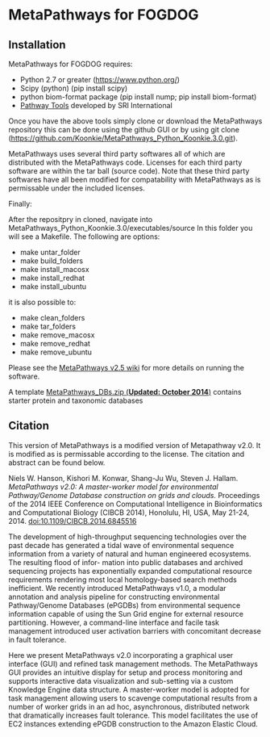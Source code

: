 # MetaPathways for FOGDOG

## Installation

MetaPathways for FOGDOG requires: 
* Python 2.7 or greater (https://www.python.org/)
* Scipy (python) (pip install scipy)
* python biom-format package (pip install nump; pip install biom-format)
* [Pathway Tools](http://bioinformatics.ai.sri.com/ptools/) developed by SRI International

Once you have the above tools simply clone or download the MetaPathways repository this can be done using the github GUI or by using git clone (https://github.com/Koonkie/MetaPathways_Python_Koonkie.3.0.git). 

MetaPathways uses several third party softwares all of which are distributed with the MetaPathways code. Licenses for each third party software are within the tar ball (source code). Note that these third party softwares have all been modified for compatability with MetaPathways as is permissable under the included licenses. 

Finally:

After the repositpry in cloned, navigate into MetaPathways_Python_Koonkie.3.0/executables/source In this folder you will see a Makefile. The following are options:

* make untar_folder
* make build_folders
* make install_macosx
* make install_redhat
* make install_ubuntu

it is also possible to:
* make clean_folders
* make tar_folders
* make remove_macosx
* make remove_redhat
* make remove_ubuntu

Please see the [MetaPathways v2.5 wiki](https://github.com/hallamlab/metapathways2/wiki) for more details on running the software.

A template [MetaPathways_DBs.zip (**Updated: October 2014**)](https://www.dropbox.com/s/ye3kpve041e0r39/MetaPathways_DBs.zip?dl=0) contains starter protein and taxonomic databases

## Citation

This version of MetaPathways is a modified version of Metapathway v2.0. It is modified as is permissable according to the license. The citation and abstract can be found below.

Niels W. Hanson, Kishori M. Konwar, Shang-Ju Wu, Steven J. Hallam. *MetaPathways v2.0: A master-worker model for environmental Pathway/Genome Database construction on grids and clouds.* Proceedings of the 2014 IEEE Conference on Computational Intelligence in Bioinformatics and Computational Biology (CIBCB 2014), Honolulu, HI, USA, May 21-24, 2014. [doi:10.1109/CIBCB.2014.6845516](http://ieeexplore.ieee.org/xpl/articleDetails.jsp?arnumber=6845516)


The development of high-throughput sequencing technologies over the past decade has generated a tidal wave of environmental sequence information from a variety of natural and human engineered ecosystems. The resulting flood of infor- mation into public databases and archived sequencing projects has exponentially expanded computational resource requirements rendering most local homology-based search methods inefficient. We recently introduced MetaPathways v1.0, a modular annotation and analysis pipeline for constructing environmental Pathway/Genome Databases (ePGDBs) from environmental sequence information capable of using the Sun Grid engine for external resource partitioning. However, a command-line interface and facile task management introduced user activation barriers with concomitant decrease in fault tolerance.

Here we present MetaPathways v2.0 incorporating a graphical user interface (GUI) and refined task management methods. The MetaPathways GUI provides an intuitive display for setup and process monitoring and supports interactive data visualization and sub-setting via a custom Knowledge Engine data structure. A master-worker model is adopted for task management allowing users to scavenge computational results from a number of worker grids in an ad hoc, asynchronous, distributed network that dramatically increases fault tolerance. This model facilitates the use of EC2 instances extending ePGDB construction to the Amazon Elastic Cloud.
